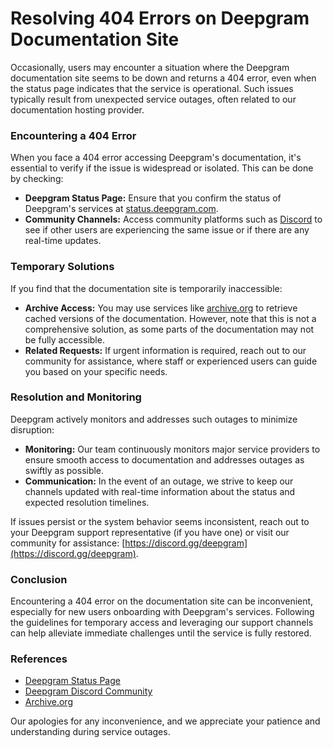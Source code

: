# Resolving 404 Errors on Deepgram Documentation Site

Occasionally, users may encounter a situation where the Deepgram documentation site seems to be down and returns a 404 error, even when the status page indicates that the service is operational. Such issues typically result from unexpected service outages, often related to our documentation hosting provider.

### Encountering a 404 Error

When you face a 404 error accessing Deepgram's documentation, it's essential to verify if the issue is widespread or isolated. This can be done by checking:

- **Deepgram Status Page:** Ensure that you confirm the status of Deepgram's services at [status.deepgram.com](https://status.deepgram.com).
- **Community Channels:** Access community platforms such as [Discord](https://discord.gg/deepgram) to see if other users are experiencing the same issue or if there are any real-time updates.

### Temporary Solutions

If you find that the documentation site is temporarily inaccessible:

- **Archive Access:** You may use services like [archive.org](https://archive.org) to retrieve cached versions of the documentation. However, note that this is not a comprehensive solution, as some parts of the documentation may not be fully accessible.
- **Related Requests:** If urgent information is required, reach out to our community for assistance, where staff or experienced users can guide you based on your specific needs.

### Resolution and Monitoring

Deepgram actively monitors and addresses such outages to minimize disruption:

- **Monitoring:** Our team continuously monitors major service providers to ensure smooth access to documentation and addresses outages as swiftly as possible.
- **Communication:** In the event of an outage, we strive to keep our channels updated with real-time information about the status and expected resolution timelines.

If issues persist or the system behavior seems inconsistent, reach out to your Deepgram support representative (if you have one) or visit our community for assistance: [https://discord.gg/deepgram](https://discord.gg/deepgram).

### Conclusion

Encountering a 404 error on the documentation site can be inconvenient, especially for new users onboarding with Deepgram's services. Following the guidelines for temporary access and leveraging our support channels can help alleviate immediate challenges until the service is fully restored.

### References

- [Deepgram Status Page](https://status.deepgram.com)
- [Deepgram Discord Community](https://discord.gg/deepgram)
- [Archive.org](https://archive.org)

Our apologies for any inconvenience, and we appreciate your patience and understanding during service outages.